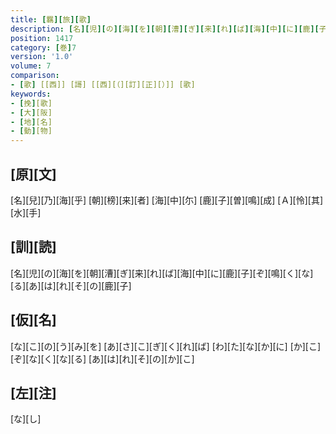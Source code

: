 ```yaml
---
title: [羈][旅][歌]
description: [名][児][の][海][を][朝][漕][ぎ][来][れ][ば][海][中][に][鹿][子][ぞ][鳴][く][な][る][あ][は][れ][そ][の][鹿][子]
position: 1417
category: [巻]7
version: '1.0'
volume: 7
comparison:
- [歌] [[西]] [謌] [[西][（][訂][正][）]] [歌]
keywords:
- [挽][歌]
- [大][阪]
- [地][名]
- [動][物]
---
```


## [原][文]

[名][兒][乃][海][乎] [朝][榜][来][者] [海][中][尓] [鹿][子][曽][鳴][成] [Ａ][怜][其][水][手]

## [訓][読]

[名][児][の][海][を][朝][漕][ぎ][来][れ][ば][海][中][に][鹿][子][ぞ][鳴][く][な][る][あ][は][れ][そ][の][鹿][子]

## [仮][名]

[な][こ][の][う][み][を] [あ][さ][こ][ぎ][く][れ][ば] [わ][た][な][か][に] [か][こ][ぞ][な][く][な][る] [あ][は][れ][そ][の][か][こ]

## [左][注]

[な][し]
